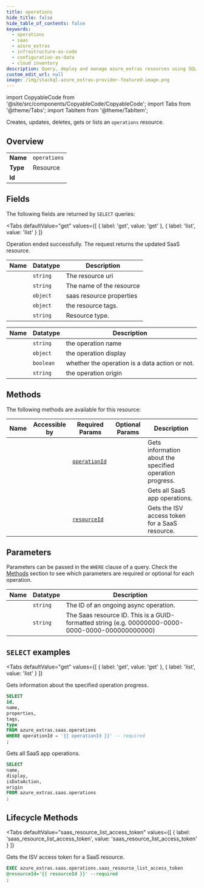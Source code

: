 ```yaml
--- 
title: operations
hide_title: false
hide_table_of_contents: false
keywords:
  - operations
  - saas
  - azure_extras
  - infrastructure-as-code
  - configuration-as-data
  - cloud inventory
description: Query, deploy and manage azure_extras resources using SQL
custom_edit_url: null
image: /img/stackql-azure_extras-provider-featured-image.png
---
```


import CopyableCode from '@site/src/components/CopyableCode/CopyableCode';
import Tabs from '@theme/Tabs';
import TabItem from '@theme/TabItem';

Creates, updates, deletes, gets or lists an <code>operations</code> resource.

## Overview
<table><tbody>
<tr><td><b>Name</b></td><td><code>operations</code></td></tr>
<tr><td><b>Type</b></td><td>Resource</td></tr>
<tr><td><b>Id</b></td><td><CopyableCode code="azure_extras.saas.operations" /></td></tr>
</tbody></table>

## Fields

The following fields are returned by `SELECT` queries:

<Tabs
    defaultValue="get"
    values={[
        { label: 'get', value: 'get' },
        { label: 'list', value: 'list' }
    ]}
>
<TabItem value="get">

Operation ended successfully. The request returns the updated SaaS resource.

<table>
<thead>
    <tr>
    <th>Name</th>
    <th>Datatype</th>
    <th>Description</th>
    </tr>
</thead>
<tbody>
<tr>
    <td><CopyableCode code="id" /></td>
    <td><code>string</code></td>
    <td>The resource uri</td>
</tr>
<tr>
    <td><CopyableCode code="name" /></td>
    <td><code>string</code></td>
    <td>The name of the resource</td>
</tr>
<tr>
    <td><CopyableCode code="properties" /></td>
    <td><code>object</code></td>
    <td>saas resource properties</td>
</tr>
<tr>
    <td><CopyableCode code="tags" /></td>
    <td><code>object</code></td>
    <td>the resource tags.</td>
</tr>
<tr>
    <td><CopyableCode code="type" /></td>
    <td><code>string</code></td>
    <td>Resource type.</td>
</tr>
</tbody>
</table>
</TabItem>
<TabItem value="list">

<table>
<thead>
    <tr>
    <th>Name</th>
    <th>Datatype</th>
    <th>Description</th>
    </tr>
</thead>
<tbody>
<tr>
    <td><CopyableCode code="name" /></td>
    <td><code>string</code></td>
    <td>the operation name</td>
</tr>
<tr>
    <td><CopyableCode code="display" /></td>
    <td><code>object</code></td>
    <td>the operation display</td>
</tr>
<tr>
    <td><CopyableCode code="isDataAction" /></td>
    <td><code>boolean</code></td>
    <td>whether the operation is a data action or not.</td>
</tr>
<tr>
    <td><CopyableCode code="origin" /></td>
    <td><code>string</code></td>
    <td>the operation origin</td>
</tr>
</tbody>
</table>
</TabItem>
</Tabs>

## Methods

The following methods are available for this resource:

<table>
<thead>
    <tr>
    <th>Name</th>
    <th>Accessible by</th>
    <th>Required Params</th>
    <th>Optional Params</th>
    <th>Description</th>
    </tr>
</thead>
<tbody>
<tr>
    <td><a href="#get"><CopyableCode code="get" /></a></td>
    <td><CopyableCode code="select" /></td>
    <td><a href="#parameter-operationId"><code>operationId</code></a></td>
    <td></td>
    <td>Gets information about the specified operation progress.</td>
</tr>
<tr>
    <td><a href="#list"><CopyableCode code="list" /></a></td>
    <td><CopyableCode code="select" /></td>
    <td></td>
    <td></td>
    <td>Gets all SaaS app operations.</td>
</tr>
<tr>
    <td><a href="#saas_resource_list_access_token"><CopyableCode code="saas_resource_list_access_token" /></a></td>
    <td><CopyableCode code="exec" /></td>
    <td><a href="#parameter-resourceId"><code>resourceId</code></a></td>
    <td></td>
    <td>Gets the ISV access token for a SaaS resource.</td>
</tr>
</tbody>
</table>

## Parameters

Parameters can be passed in the `WHERE` clause of a query. Check the [Methods](#methods) section to see which parameters are required or optional for each operation.

<table>
<thead>
    <tr>
    <th>Name</th>
    <th>Datatype</th>
    <th>Description</th>
    </tr>
</thead>
<tbody>
<tr id="parameter-operationId">
    <td><CopyableCode code="operationId" /></td>
    <td><code>string</code></td>
    <td>The ID of an ongoing async operation.</td>
</tr>
<tr id="parameter-resourceId">
    <td><CopyableCode code="resourceId" /></td>
    <td><code>string</code></td>
    <td>The Saas resource ID. This is a GUID-formatted string (e.g. 00000000-0000-0000-0000-000000000000)</td>
</tr>
</tbody>
</table>

## `SELECT` examples

<Tabs
    defaultValue="get"
    values={[
        { label: 'get', value: 'get' },
        { label: 'list', value: 'list' }
    ]}
>
<TabItem value="get">

Gets information about the specified operation progress.

```sql
SELECT
id,
name,
properties,
tags,
type
FROM azure_extras.saas.operations
WHERE operationId = '{{ operationId }}' -- required
;
```
</TabItem>
<TabItem value="list">

Gets all SaaS app operations.

```sql
SELECT
name,
display,
isDataAction,
origin
FROM azure_extras.saas.operations
;
```
</TabItem>
</Tabs>


## Lifecycle Methods

<Tabs
    defaultValue="saas_resource_list_access_token"
    values={[
        { label: 'saas_resource_list_access_token', value: 'saas_resource_list_access_token' }
    ]}
>
<TabItem value="saas_resource_list_access_token">

Gets the ISV access token for a SaaS resource.

```sql
EXEC azure_extras.saas.operations.saas_resource_list_access_token 
@resourceId='{{ resourceId }}' --required
;
```
</TabItem>
</Tabs>
